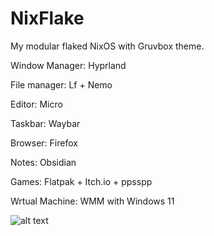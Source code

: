 # NixFlake
My modular flaked NixOS with Gruvbox theme.

Window Manager: Hyprland

File manager:   Lf + Nemo

Editor:         Micro

Taskbar:        Waybar

Browser:        Firefox

Notes:          Obsidian

Games:          Flatpak + Itch.io + ppsspp

Wrtual Machine: WMM with Windows 11


![alt text](https://sun9-60.userapi.com/impg/dFGYrXkvoOKx9h2C_LT-1hFMhB5esJVS3cDcTQ/3N9evbdVPj8.jpg?size=1920x1200&quality=95&sign=449151dcaec1df9e16460e74f14ab644&type=album)
